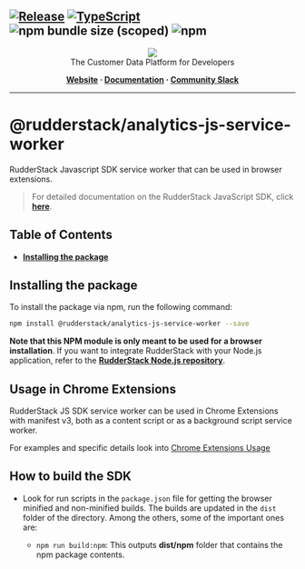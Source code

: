 ## [![Release](https://img.shields.io/npm/v/%40rudderstack/analytics-js-service-worker)](https://www.npmjs.com/package/@rudderstack/analytics-js-service-worker) [![TypeScript](https://img.shields.io/badge/%3C%2F%3E-TypeScript-%230074c1.svg)](https://www.typescriptlang.org/) ![npm bundle size (scoped)](https://img.shields.io/bundlephobia/min/%40rudderstack/analytics-js-service-worker) ![npm](https://img.shields.io/npm/dw/%40rudderstack/analytics-js-service-worker)

<p align="center">
  <a href="https://rudderstack.com/">
    <img src="https://user-images.githubusercontent.com/59817155/121357083-1c571300-c94f-11eb-8cc7-ce6df13855c9.png">
  </a>
  <br />
  <caption>The Customer Data Platform for Developers</caption>
</p>
<p align="center">
  <b>
    <a href="https://rudderstack.com">Website</a>
    ·
    <a href="https://rudderstack.com/docs/stream-sources/rudderstack-sdk-integration-guides/rudderstack-javascript-sdk/">Documentation</a>
    ·
    <a href="https://rudderstack.com/join-rudderstack-slack-community">Community Slack</a>
  </b>
</p>

---

# [](https://github.com/rudderlabs/rudder-sdk-js/blob/main/packages/analytics-js-service-worker/README.md#@rudderstack-analytics-js-service-worker)@rudderstack/analytics-js-service-worker

RudderStack Javascript SDK service worker that can be used in browser extensions.

> For detailed documentation on the RudderStack JavaScript SDK, click [**here**](https://www.rudderstack.com/docs/sources/event-streams/sdks/rudderstack-javascript-sdk/).

## Table of Contents

- [**Installing the package**](https://github.com/rudderlabs/rudder-sdk-js/blob/main/packages/analytics-js-service-worker/README.md#installing-the-package)

## [](https://github.com/rudderlabs/rudder-sdk-js/blob/main/packages/analytics-js-service-worker/README.md#installing-the-package)Installing the package

To install the package via npm, run the following command:

```bash
npm install @rudderstack/analytics-js-service-worker --save
```

**Note that this NPM module is only meant to be used for a browser installation**. If you want to integrate RudderStack with your Node.js application, refer to the [**RudderStack Node.js repository**](https://github.com/rudderlabs/rudder-sdk-node).

## Usage in Chrome Extensions

RudderStack JS SDK service worker can be used in Chrome Extensions with manifest v3, both as a content script or as a background script service worker.

For examples and specific details look into [Chrome Extensions Usage](https://github.com/rudderlabs/rudder-sdk-js/blob/main/examples/chrome-extension/USAGE.md)

## [](https://github.com/rudderlabs/rudder-sdk-js/blob/main/packages/analytics-js-service-worker/README.md#how-to-build-the-sdk)How to build the SDK

- Look for run scripts in the `package.json` file for getting the browser minified and non-minified builds. The builds are updated in the `dist` folder of the directory. Among the others, some of the important ones are:

  - `npm run build:npm`: This outputs **dist/npm** folder that contains the npm package contents.
